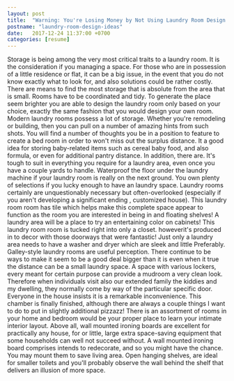 ```yaml
---
layout: post
title:  "Warning: You're Losing Money by Not Using Laundry Room Design Ideas"
postname: "laundry-room-design-ideas"
date:   2017-12-24 11:37:00 +0700
categories: [resume]
---
```

Storage is being among the very most critical traits to a laundry room. It is the consideration if you managing a space. For those who are in possession of a little residence or flat, it can be a big issue, in the event that you do not know exactly what to look for, and also solutions could be rather costly. There are means to find the most storage that is absolute from the area that is small. Rooms have to be coordinated and tidy. To generate the place seem brighter you are able to design the laundry room only based on your choice, exactly the same fashion that you would design your own room. Modern laundry rooms possess a lot of storage. Whether you're remodeling or building, then you can pull on a number of amazing hints from such shots. You will find a number of thoughts you be in a position to feature to create a bed room in order to won't miss out the surplus distance. It a good idea for storing baby-related items such as cereal baby food, and also formula, or even for additional pantry distance. In addition, there are. It's tough to suit in everything you require for a laundry area, even once you have a couple yards to handle. Waterproof the floor under the laundry machine if your laundry room is really on the next ground. You own plenty of selections if you lucky enough to have an laundry space. Laundry rooms certainly are unquestionably necessary but often-overlooked (especially if you aren't developing a significant ending , customized house). This laundry room room has tile which helps make this complete space appear to function as the room you are interested in being in and floating shelves! A laundry area will be a place to try an entertaining color on cabinets! This laundry room room is tucked right into only a closet. howeverit's produced in to decor with those doorways that were fantastic! Just only a laundry area needs to have a washer and dryer which are sleek and little Preferably. Galley-style laundry rooms are useful perception. There continue to be ways to make it seem to be a good deal bigger than it is even when it true the distance can be a small laundry space. A space with various lockers, every meant for certain purpose can provide a mudroom a very clean look. Therefore when individuals visit also our extended family the kiddies and my dwelling, they normally come by way of the particular specific door. Everyone in the house insists it is a remarkable inconvenience. This chamber is finally finished, although there are always a couple things I want to do to put in slightly additional pizzazz! There is an assortment of rooms in your home and bedroom would be your proper place to learn your intimate interior layout. Above all, wall mounted ironing boards are excellent for practically any house, for or little, large extra space-saving equipment that some households can well not succeed without. A wall mounted ironing board comprises intends to redecorate, and so you might have the chance. You may mount them to save living area. Open hanging shelves, are ideal for smaller toilets and you'll probably observe the wall behind the shelf that delivers an illusion of more space.
